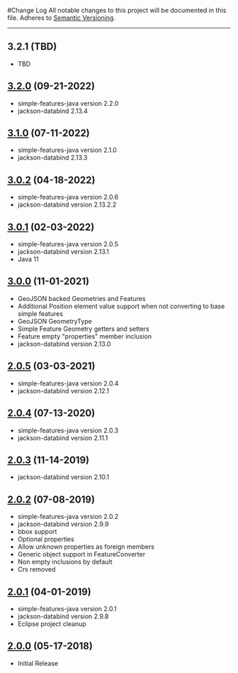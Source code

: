 #Change Log
All notable changes to this project will be documented in this file.
Adheres to [Semantic Versioning](http://semver.org/).

---

## 3.2.1 (TBD)

* TBD

## [3.2.0](https://github.com/ngageoint/simple-features-geojson-java/releases/tag/3.2.0) (09-21-2022)

* simple-features-java version 2.2.0
* jackson-databind 2.13.4

## [3.1.0](https://github.com/ngageoint/simple-features-geojson-java/releases/tag/3.1.0) (07-11-2022)

* simple-features-java version 2.1.0
* jackson-databind 2.13.3

## [3.0.2](https://github.com/ngageoint/simple-features-geojson-java/releases/tag/3.0.2) (04-18-2022)

* simple-features-java version 2.0.6
* jackson-databind version 2.13.2.2

## [3.0.1](https://github.com/ngageoint/simple-features-geojson-java/releases/tag/3.0.1) (02-03-2022)

* simple-features-java version 2.0.5
* jackson-databind version 2.13.1
* Java 11

## [3.0.0](https://github.com/ngageoint/simple-features-geojson-java/releases/tag/3.0.0) (11-01-2021)

* GeoJSON backed Geometries and Features
* Additional Position element value support when not converting to base simple features
* GeoJSON GeometryType
* Simple Feature Geometry getters and setters
* Feature empty "properties" member inclusion
* jackson-databind version 2.13.0

## [2.0.5](https://github.com/ngageoint/simple-features-geojson-java/releases/tag/2.0.5) (03-03-2021)

* simple-features-java version 2.0.4
* jackson-databind version 2.12.1

## [2.0.4](https://github.com/ngageoint/simple-features-geojson-java/releases/tag/2.0.4) (07-13-2020)

* simple-features-java version 2.0.3
* jackson-databind version 2.11.1

## [2.0.3](https://github.com/ngageoint/simple-features-geojson-java/releases/tag/2.0.3) (11-14-2019)

* jackson-databind version 2.10.1

## [2.0.2](https://github.com/ngageoint/simple-features-geojson-java/releases/tag/2.0.2) (07-08-2019)

* simple-features-java version 2.0.2
* jackson-databind version 2.9.9
* bbox support
* Optional properties
* Allow unknown properties as foreign members
* Generic object support in FeatureConverter
* Non empty inclusions by default
* Crs removed

## [2.0.1](https://github.com/ngageoint/simple-features-geojson-java/releases/tag/2.0.1) (04-01-2019)

* simple-features-java version 2.0.1
* jackson-databind version 2.9.8
* Eclipse project cleanup

## [2.0.0](https://github.com/ngageoint/simple-features-geojson-java/releases/tag/2.0.0) (05-17-2018)

* Initial Release
